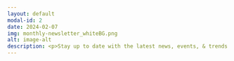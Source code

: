 ```yaml
---
layout: default
modal-id: 2
date: 2024-02-07
img: monthly-newsletter_whiteBG.png
alt: image-alt
description: <p>Stay up to date with the latest news, events, & trends in the Bitcoin mining and energy industries.</p><p>Download .pdf versions of the monthly newsletters here:</p><p><a href="/newsletters/256Foundation-Newsletter-2501_v1.pdf" target="_blank" rel="noopener noreferrer"><font color="orange">January 2025 - A Spark of Defiance</font></a></p><p><font size="8">Learn how self-hosted solo mining works.</font></p><section id="contact" align="center"><div class="container"><div class="row"><div class="col-lg-8 text-center"><h3>Subscribe Here</h3><p>By entering an email address, you confirm you would like to receive emails from The 256 Foundation.</p></div></div><div class="row"><div class="col-lg-8 text-center"><form action="https://formspree.io/f/xkndjepy" method="POST" name="sentMessage" id="contactForm" novalidate><div class="row control-group"></div><div class="row control-group"><div class="form-group col-xs-12 floating-label-form-group controls"><label for="email">Email Address</label><input type="email" name="_replyto" class="form-control" placeholder="Email Address" id="email" required data-validation-required-message="Please enter your email address."><p class="help-block text-danger"></p></div></div><div><input type="hidden" name="_subject" value="New submission!"><input type="text" name="_gotcha" style="display:none" /></div></div></div><br><div id="success"></div><div class="row"><div class="col-lg-8 text-center"><button type="submit" class="btn btn-success btn-lg">Send</button></div></div></form></div></section><p>Click on any month below to fetch an archived newsletter.</p><p>Check back soon!</p>
---
```

